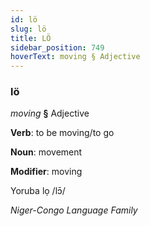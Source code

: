 ```yaml
---
id: lö
slug: lö
title: LÖ
sidebar_position: 749
hoverText: moving § Adjective
---
```


### lö

*moving* **§** Adjective

**Verb**: to be moving/to go

**Noun**: movement

**Modifier**: moving

Yoruba lọ /lɔ̄/

*Niger-Congo Language Family*